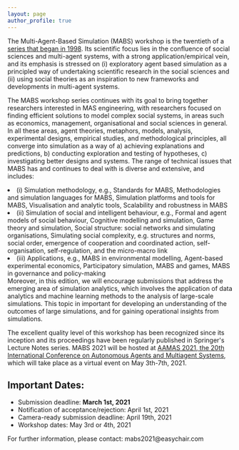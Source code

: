 ```yaml
---
layout: page
author_profile: true
---
```


<p>The Multi-Agent-Based Simulation (MABS) workshop is the twentieth of a <a href="http://www.pcs.usp.br/~mabs/">series that began in
1998</a>. Its scientific focus lies in the confluence of social sciences and multi-agent
systems, with a strong application/empirical vein, and its emphasis is stressed on (i) exploratory agent based
simulation as a principled way of undertaking scientific research in the social sciences and (ii) using social
theories as an inspiration to new frameworks and developments in multi-agent systems.
</p>

<p>
The MABS workshop series continues with its goal to bring together researchers interested in MAS engineering, with researchers focused on finding efficient solutions to model complex social systems, in areas such as economics, management, organisational and social sciences in general. In all these areas, agent theories, metaphors, models, analysis, experimental designs, empirical studies, and methodological principles, all converge into simulation as a way of a) achieving explanations and predictions, b) conducting exploration and testing of hypotheses, c) investigating better designs and systems.
The range of technical issues that MABS has and continues to deal with is diverse and extensive, and includes:
<li>
	(i) Simulation methodology, e.g., Standards for MABS, Methodologies and simulation languages for MABS, Simulation platforms and tools for MABS, Visualisation and analytic tools, Scalability and robustness in MABS
</li>
<li>
(ii) Simulation of social and intelligent behaviour, e.g., Formal and agent models of social behaviour, Cognitive modelling and simulation, Game theory and simulation, Social structure: social networks and simulating organisations, Simulating social complexity, e.g. structures and norms, social order, emergence of cooperation and coordinated action, self-organisation, self-regulation, and the micro-macro link
</li>
<li>
(iii) Applications, e.g., MABS in environmental modelling, Agent-based experimental economics, Participatory simulation, MABS and games, MABS in governance and policy-making
</li>
Moreover, in this edition, we will encourage submissions that address the emerging area of simulation analytics, which involves the application of data analytics and machine learning methods to the analysis of large-scale simulations. This topic in important for developing an understanding of the outcomes of large simulations, and for gaining operational insights from simulations.
</p>

<p>
The excellent quality level of this workshop has been recognized since its inception and its proceedings have
been regularly published in Springer's Lecture Notes series. MABS 2021 will be hosted at <a href="https://https://aamas2021.soton.ac.uk//">AAMAS 2021, the 20th International
Conference on Autonomous Agents and Multiagent Systems</a>, which will take place as a virtual event on May 3th-7th, 2021.
</p>

<h2>Important Dates:</h2>
<ul>
<li>Submission deadline: <b>March 1st, 2021</b></li>
<li>Notification of acceptance/rejection: April 1st, 2021</li>
<li>Camera-ready submission deadline: April 19th, 2021</li>
<li>Workshop dates: May 3rd or 4th, 2021</li>
</ul>

<p>
For further information, please contact: mabs2021@easychair.com
</p>
